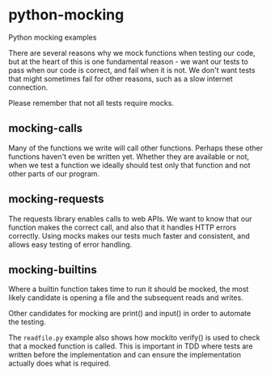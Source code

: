 # python-mocking

Python mocking examples

There are several reasons why we mock functions when testing our code, but at the heart of this
is one fundamental reason - we want our tests to pass when our code is correct, and fail when
it is not. We don't want tests that might sometimes fail for other reasons, such as a slow
internet connection.

Please remember that not all tests require mocks.

## mocking-calls

Many of the functions we write will call other functions.  Perhaps these other functions haven't
even be written yet. Whether they are available or not, when we test a function we ideally
should test only that function and not other parts of our program.

## mocking-requests

The requests library enables calls to web APIs.  We want to know that our function makes the
correct call, and also that it handles HTTP errors correctly.  Using mocks makes our tests
much faster and consistent, and allows easy testing of error handling.

## mocking-builtins

Where a builtin function takes time to run it should be mocked, the most likely candidate is
opening a file and the subsequent reads and writes.

Other candidates for mocking are print() and input() in order to automate the testing.

The ```readfile.py``` example also shows how mockito verify() is used to check that a mocked
function is called.  This is important in TDD where tests are written before
the implementation and can ensure the implementation actually does what is required.
